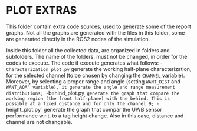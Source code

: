 # PLOT EXTRAS

This folder contain extra code sources, used to generate some of the report graphs. Not all the graphs are generated with the files in this folder, some are generated directly in the ROS2 nodes of the simulation.

Inside this folder all the collected data, are organized in folders and subfolders. The name of the folders, must not be changed, in order for the codes to execute. The code if execute generates what follows:
  -`Characterization_plot.py` generate the working half-plane characterization, for the selected channel (to be chosen by changing the `CHANNEL` variable). Moreover, by selecting a proper range and angle (setting `WANT_DIST` and `WANT_AOA' variable), it generate the angle and range measurement distributions;
  -`behind_plot.py` generate the graph that compare the working region (the front half-plane) with the behind. This is possible at a fixed distance and for only the channel 9;
  -`height_plot.py` generate the graph that compar the UWB sensor performance w.r.t. to a tag height change. Also in this case, distance and channel are not changable.
